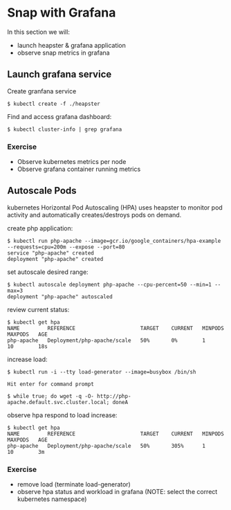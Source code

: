 # Snap with Grafana

In this section we will:

* launch heapster & grafana application
* observe snap metrics in grafana

## Launch grafana service

Create granfana service
```
$ kubectl create -f ./heapster
```

Find and access grafana dashboard:
```
$ kubectl cluster-info | grep grafana
```

### Exercise

* Observe kubernetes metrics per node
* Observe grafana container running metrics

## Autoscale Pods

kubernetes Horizontal Pod Autoscaling (HPA) uses heapster to monitor pod activity and automatically creates/destroys pods on demand.


create php application:
```
$ kubectl run php-apache --image=gcr.io/google_containers/hpa-example --requests=cpu=200m --expose --port=80
service "php-apache" created
deployment "php-apache" created
```

set autoscale desired range:
```
$ kubectl autoscale deployment php-apache --cpu-percent=50 --min=1 --max=3
deployment "php-apache" autoscaled
```

review current status:
```
$ kubectl get hpa
NAME         REFERENCE                     TARGET    CURRENT   MINPODS   MAXPODS   AGE
php-apache   Deployment/php-apache/scale   50%       0%        1         10        18s
```

increase load:
```
$ kubectl run -i --tty load-generator --image=busybox /bin/sh

Hit enter for command prompt

$ while true; do wget -q -O- http://php-apache.default.svc.cluster.local; doneA
```

observe hpa respond to load increase:
```
$ kubectl get hpa
NAME         REFERENCE                     TARGET    CURRENT   MINPODS   MAXPODS   AGE
php-apache   Deployment/php-apache/scale   50%       305%      1         10        3m
```

### Exercise

* remove load (terminate load-generator)
* observe hpa status and workload in grafana (NOTE: select the correct kubernetes namespace)
